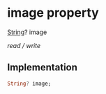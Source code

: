 


# image property







[String](https://api.flutter.dev/flutter/dart-core/String-class.html)? image
  
_<span class="feature">read / write</span>_






## Implementation

```dart
String? image;
```







